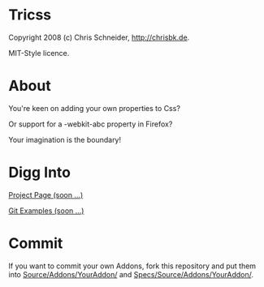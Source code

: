 Tricss
======

Copyright 2008 (c) Chris Schneider, <http://chrisbk.de>.

MIT-Style licence.


About
=====

You're keen on adding your own properties to Css?

Or support for a -webkit-abc property in Firefox?

Your imagination is the boundary!


Digg Into
=========

[Project Page (soon ...)](http://chrisbk.de/repository/css/)

[Git Examples (soon ...)](http://chrisbk.de/repository/css/git/Examples/)


Commit
======

If you want to commit your own Addons, fork this repository and put them into [Source/Addons/YourAddon/](http://github.com/ChrisSchneider/tricss/tree/master/Specs/Source/Addons) and [Specs/Source/Addons/YourAddon/](http://github.com/ChrisSchneider/tricss/tree/master/Specs/Source/Addons).